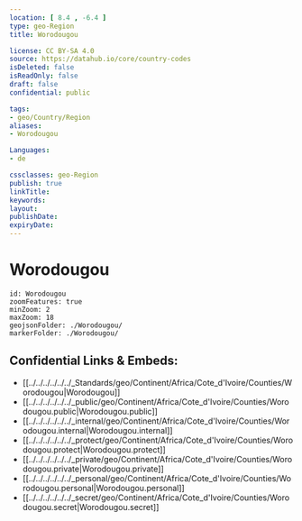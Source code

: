 ```yaml
---
location: [ 8.4 , -6.4 ] 
type: geo-Region
title: Worodougou

license: CC BY-SA 4.0
source: https://datahub.io/core/country-codes
isDeleted: false
isReadOnly: false
draft: false
confidential: public

tags:
- geo/Country/Region
aliases:
- Worodougou

Languages:
- de

cssclasses: geo-Region
publish: true
linkTitle: 
keywords: 
layout: 
publishDate: 
expiryDate: 
---
```


# Worodougou

```leaflet
id: Worodougou
zoomFeatures: true 
minZoom: 2 
maxZoom: 18
geojsonFolder: ./Worodougou/
markerFolder: ./Worodougou/
```


## Confidential Links & Embeds: 
- [[../../../../../../_Standards/geo/Continent/Africa/Cote_d'Ivoire/Counties/Worodougou|Worodougou]] 
- [[../../../../../../_public/geo/Continent/Africa/Cote_d'Ivoire/Counties/Worodougou.public|Worodougou.public]] 
- [[../../../../../../_internal/geo/Continent/Africa/Cote_d'Ivoire/Counties/Worodougou.internal|Worodougou.internal]] 
- [[../../../../../../_protect/geo/Continent/Africa/Cote_d'Ivoire/Counties/Worodougou.protect|Worodougou.protect]] 
- [[../../../../../../_private/geo/Continent/Africa/Cote_d'Ivoire/Counties/Worodougou.private|Worodougou.private]] 
- [[../../../../../../_personal/geo/Continent/Africa/Cote_d'Ivoire/Counties/Worodougou.personal|Worodougou.personal]] 
- [[../../../../../../_secret/geo/Continent/Africa/Cote_d'Ivoire/Counties/Worodougou.secret|Worodougou.secret]] 

